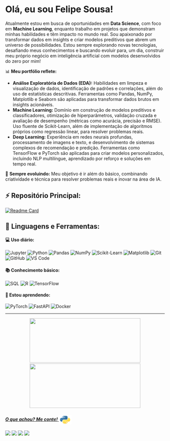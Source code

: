 # Olá, eu sou Felipe Sousa!  
Atualmente estou em busca de oportunidades em **Data Science**, com foco em **Machine Learning**, enquanto trabalho em projetos que demonstram minhas habilidades e têm impacto no mundo real. Sou apaixonado por transformar dados em insights e criar modelos preditivos que abrem um universo de possibilidades. Estou sempre explorando novas tecnologias, desafiando meus conhecimentos e buscando evoluir para, um dia, construir meu próprio negócio em inteligência artificial com modelos desenvolvidos do zero por mim!

📊 **Meu portfólio reflete:**  
- **Análise Exploratória de Dados (EDA):** Habilidades em limpeza e visualização de dados, identificação de padrões e correlações, além do uso de estatísticas descritivas. Ferramentas como Pandas, NumPy, Matplotlib e Seaborn são aplicadas para transformar dados brutos em insights acionáveis.  
- **Machine Learning:** Domínio em construção de modelos preditivos e classificadores, otimização de hiperparâmetros, validação cruzada e avaliação de desempenho (métricas como acurácia, precisão e RMSE). Uso fluente de Scikit-Learn, além de implementação de algoritmos próprios como regressão linear, para resolver problemas reais.  
- **Deep Learning:** Experiência em redes neurais profundas, processamento de imagens e texto, e desenvolvimento de sistemas complexos de recomendação e predição. Ferramentas como TensorFlow e PyTorch são aplicadas para criar modelos personalizados, incluindo NLP multilíngue, aprendizado por reforço e soluções em tempo real.  

🚀 **Sempre evoluindo:** Meu objetivo é ir além do básico, combinando criatividade e técnica para resolver problemas reais e inovar na área de IA.

## ⚡ **Repositório Principal:**

[![Readme Card](https://github-readme-stats.vercel.app/api/pin/?username=benzerinsio&repo=DataScience&title_color=fff&icon_color=f9f9f9&text_color=9f9f9f&bg_color=151515)](https://github.com/benzerinsio/DataScience)

## 🚀 **Linguagens e Ferramentas:**

 #### 💻 **Uso diário:**  
![Jupyter](https://img.shields.io/badge/-Jupyter-black?style=flat-square&logo=Jupyter)
![Python](https://img.shields.io/badge/-Python-black?style=flat-square&logo=Python)
![Pandas](https://img.shields.io/badge/-Pandas-black?style=flat-square&logo=Pandas)
![NumPy](https://img.shields.io/badge/-NumPy-black?style=flat-square&logo=NumPy)
![Scikit-Learn](https://img.shields.io/badge/-Scikit--Learn-black?style=flat-square&logo=scikit-learn)
![Matplotlib](https://img.shields.io/badge/-Matplotlib-black?style=flat-square&logo=Matplotlib)
![Git](https://img.shields.io/badge/-Git-black?style=flat-square&logo=Git)
![GitHub](https://img.shields.io/badge/-GitHub-black?style=flat-square&logo=GitHub)
![VS Code](https://img.shields.io/badge/-VS%20Code-black?style=flat-square&logo=visual-studio-code)  

#### 📚 **Conhecimento básico:**
![SQL](https://img.shields.io/badge/-SQL-black?style=flat-square&logo=MySQL)
![R](https://img.shields.io/badge/-R-black?style=flat-square&logo=R)
![TensorFlow](https://img.shields.io/badge/-TensorFlow-black?style=flat-square&logo=TensorFlow)  

#### 🌱 **Estou aprendendo:**
![PyTorch](https://img.shields.io/badge/-PyTorch-black?style=flat-square&logo=PyTorch)
![FastAPI](https://img.shields.io/badge/-FastAPI-black?style=flat-square&logo=FastAPI)
![Docker](https://img.shields.io/badge/-Docker-black?style=flat-square&logo=Docker)  

---

<div id="header" align="center">
  <img width="350" height="140" src="https://github-readme-stats.vercel.app/api/top-langs/?username=benzerinsio&hide=html&layout=compact&theme=dark" />  <a href="https://github.com/benzerinsio/"> <img width="350px" height="140em" src="https://github-readme-stats.vercel.app/api?username=benzerinsio&show_icons=true&theme=dark&include_commits=true"/>
</div>  

#### *O que achou? Me conte!* <img align="center" alt="Python" height="30" width="40" src="https://raw.githubusercontent.com/devicons/devicon/master/icons/python/python-original.svg">
<a href="https://www.linkedin.com/in/felipe-sousa-20968017a/" target="_blank"><img src="https://img.shields.io/badge/-LinkedIn-%230077B5?style=for-the-badge&logo=linkedin&logoColor=white" target="_blank"></a>
<a href="mailto:felipevsousa7@gmail.com"><img src="https://img.shields.io/badge/-Gmail-%23333?style=for-the-badge&logo=gmail&logoColor=white" target="_blank"></a>
<a href="https://www.kaggle.com/benzerinsio" target="_blank"><img src="https://img.shields.io/badge/Kaggle-20BEFF?style=for-the-badge&logo=Kaggle&logoColor=white" target="_blank"></a>
<a href="https://felipevsousa.my.canva.site/portfolio" target="_blank"><img src="https://img.shields.io/badge/Portfolio-00C4B4?style=for-the-badge&logo=Canva&logoColor=white" target="_blank"></a>  